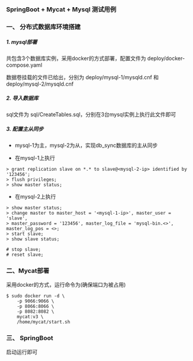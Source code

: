 ### SpringBoot + Mycat + Mysql 测试用例

### 一、 分布式数据库环境搭建

##### 1. mysql部署 

共包含3个数据库实例，采用docker的方式部署，配置文件为 deploy/docker-compose.yaml

数据卷挂载的文件已给出，分别为 deploy/mysql-1/mysqld.cnf 和 deploy/mysql-2/mysqld.cnf

##### 2. 导入数据库

sql文件为 sql/CreateTables.sql，分别在3台mysql实例上执行此文件即可

##### 3. 配置主从同步

- mysql-1为主，mysql-2为从，实现db_sync数据库的主从同步

- 在mysql-1上执行

```
> grant replication slave on *.* to slave@<mysql-2-ip> identified by '123456';
> flush privileges;
> show master status;
```

- 在mysql-2上执行

```
> show master status;
> change master to master_host = '<mysql-1-ip>', master_user = 'slave',
> master_password = '123456', master_log_file = 'mysql-bin.<>', master_log_pos = <>;
> start slave;
> show slave status;

# stop slave;
# reset slave;
```

### 二、Mycat部署

采用docker的方式，运行命令为(确保端口为被占用)

```
$ sudo docker run -d \
    -p 9066:9066 \
    -p 8066:8066 \
    -p 8082:8082 \
    mycat:v3 \
    /home/mycat/start.sh
```

### 三、 SpringBoot

启动运行即可
